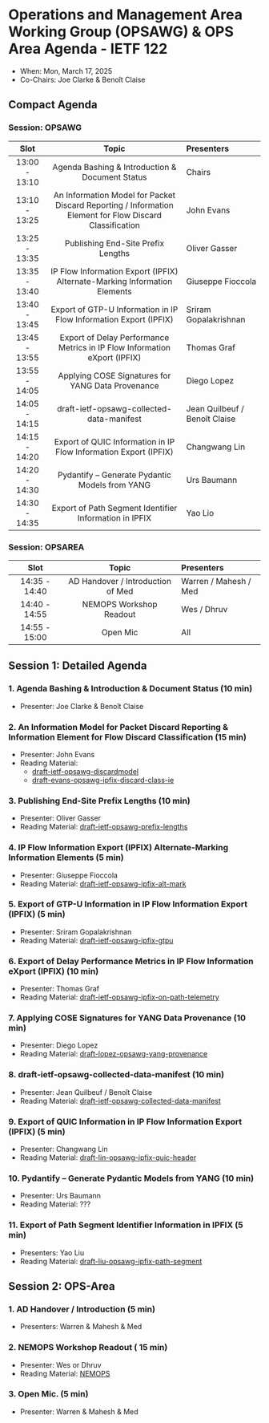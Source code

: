 # Operations and Management Area Working Group (OPSAWG) & OPS Area Agenda - IETF 122

* When: Mon, March 17, 2025
* Co-Chairs: Joe Clarke & Benoît Claise

## Compact Agenda

### Session: OPSAWG

| Slot          | Topic                                    | Presenters |
|:-------------:|:---------------------------------------:|:-----------|
| 13:00 - 13:10 | Agenda Bashing & Introduction & Document Status  | Chairs     |
| 13:10 - 13:25 | An Information Model for Packet Discard Reporting / Information Element for Flow Discard Classification | John Evans     |
| 13:25 - 13:35 | Publishing End-Site Prefix Lengths | Oliver Gasser |
| 13:35 - 13:40 | IP Flow Information Export (IPFIX) Alternate-Marking Information Elements | Giuseppe Fioccola |
| 13:40 - 13:45 | Export of GTP-U Information in IP Flow Information Export (IPFIX)  | Sriram Gopalakrishnan     |
| 13:45 - 13:55 | Export of Delay Performance Metrics in IP Flow Information eXport (IPFIX)  | Thomas Graf     |
| 13:55 - 14:05 | Applying COSE Signatures for YANG Data Provenance  | Diego Lopez    |
| 14:05 - 14:15 | draft-ietf-opsawg-collected-data-manifest  |  Jean Quilbeuf / Benoît Claise   |
| 14:15 - 14:20 | Export of QUIC Information in IP Flow Information Export (IPFIX)  | Changwang Lin   |
| 14:20 - 14:30 | Pydantify – Generate Pydantic Models from YANG  | Urs Baumann   |
| 14:30 - 14:35 | Export of Path Segment Identifier Information in IPFIX | Yao Lio |

### Session: OPSAREA

| Slot          |Topic                                    | Presenters |
|:-------------:|:---------------------------------------:|:-----------|
| 14:35 - 14:40 | AD Handover / Introduction of Med | Warren / Mahesh / Med |
| 14:40 - 14:55 | NEMOPS Workshop Readout                               |          Wes / Dhruv |
| 14:55 - 15:00 | Open Mic | All |

## Session 1: Detailed Agenda

### 1. Agenda Bashing & Introduction & Document Status (10 min)

* Presenter: Joe Clarke & Benoît Claise

### 2. An Information Model for Packet Discard Reporting & Information Element for Flow Discard Classification (15 min)

* Presenter: John Evans
* Reading Material:
  * [draft-ietf-opsawg-discardmodel](https://datatracker.ietf.org/doc/draft-ietf-opsawg-discardmodel/)
  * [draft-evans-opsawg-ipfix-discard-class-ie](https://datatracker.ietf.org/doc/draft-evans-opsawg-ipfix-discard-class-ie/)

### 3. Publishing End-Site Prefix Lengths (10 min)

* Presenter: Oliver Gasser
* Reading Material: [draft-ietf-opsawg-prefix-lengths](https://datatracker.ietf.org/doc/draft-ietf-opsawg-prefix-lengths/)

### 4. IP Flow Information Export (IPFIX) Alternate-Marking Information Elements (5 min)

* Presenter: Giuseppe Fioccola
* Reading Material: [draft-ietf-opsawg-ipfix-alt-mark](https://datatracker.ietf.org/doc/draft-ietf-opsawg-ipfix-alt-mark/)

### 5. Export of GTP-U Information in IP Flow Information Export (IPFIX) (5 min)

* Presenter: Sriram Gopalakrishnan
* Reading Material: [draft-ietf-opsawg-ipfix-gtpu](https://datatracker.ietf.org/doc/draft-ietf-opsawg-ipfix-gtpu/)

### 6. Export of Delay Performance Metrics in IP Flow Information eXport (IPFIX) (10 min)

* Presenter: Thomas Graf
* Reading Material: [draft-ietf-opsawg-ipfix-on-path-telemetry](https://datatracker.ietf.org/doc/draft-ietf-opsawg-ipfix-on-path-telemetry/)

### 7. Applying COSE Signatures for YANG Data Provenance (10 min)

* Presenter: Diego Lopez
* Reading Material: [draft-lopez-opsawg-yang-provenance](https://datatracker.ietf.org/doc/draft-lopez-opsawg-yang-provenance/)

### 8. draft-ietf-opsawg-collected-data-manifest (10 min)

* Presenter: Jean Quilbeuf / Benoît Claise
* Reading Material: [draft-ietf-opsawg-collected-data-manifest](https://datatracker.ietf.org/doc/draft-ietf-opsawg-collected-data-manifest/)

### 9. Export of QUIC Information in IP Flow Information Export (IPFIX) (5 min)

* Presenter: Changwang Lin
* Reading Material: [draft-lin-opsawg-ipfix-quic-header](https://datatracker.ietf.org/doc/draft-lin-opsawg-ipfix-quic-header/)

### 10. Pydantify – Generate Pydantic Models from YANG (10 min)

* Presenter: Urs Baumann
* Reading Material: ???

### 11. Export of Path Segment Identifier Information in IPFIX (5 min)

* Presenters: Yao Liu
* Reading Material: [draft-liu-opsawg-ipfix-path-segment](https://datatracker.ietf.org/doc/draft-liu-opsawg-ipfix-path-segment/)

## Session 2: OPS-Area

### 1. AD Handover / Introduction (5 min)

* Presenters: Warren & Mahesh & Med

### 2. NEMOPS Workshop Readout  ( 15 min)

* Presenter: Wes or Dhruv
* Reading Material: [NEMOPS](https://www.iab.org/announcements/call-for-papers-nemops-workshop/)

### 3. Open Mic. (5 min)

* Presenter: Warren & Mahesh & Med
